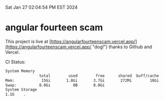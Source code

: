 Sat Jan 27 02:04:54 PM EST 2024

# angular fourteen scam


This project is live at [https://angularfourteenscam.vercel.app/](https://angularfourteenscam.vercel.app/ "dog!") thanks to Github and Vercel.

CI Status: 

```bash
System Memory
               total        used        free      shared  buff/cache   available
Mem:            15Gi       1.8Gi       3.7Gi       272Mi        10Gi        13Gi
Swap:          8.0Gi          0B       8.0Gi
System Storage
1.1G	.
